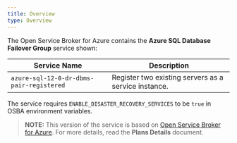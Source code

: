 ```yaml
---
title: Overview
type: Overview
---
```


The Open Service Broker for Azure contains the **Azure SQL Database Failover Group** service shown:

| Service Name | Description |
|--------------|-------------|
| `azure-sql-12-0-dr-dbms-pair-registered` | Register two existing servers as a service instance. |

The service requires `ENABLE_DISASTER_RECOVERY_SERVICES` to be `true` in OSBA environment variables.

>**NOTE:** This version of the service is based on [Open Service Broker for Azure](https://github.com/Azure/open-service-broker-azure).
For more details, read the **Plans Details** document.
